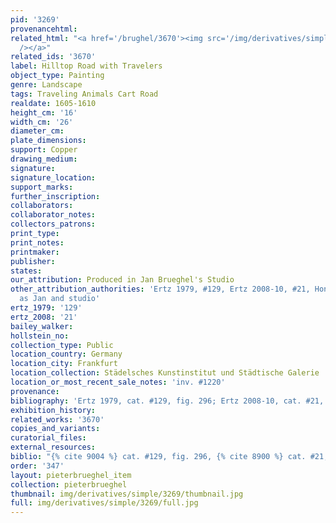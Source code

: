 ```yaml
---
pid: '3269'
provenancehtml:
related_html: "<a href='/brughel/3670'><img src='/img/derivatives/simple/3670/thumbnail.jpg'
  /></a>"
related_ids: '3670'
label: Hilltop Road with Travelers
object_type: Painting
genre: Landscape
tags: Traveling Animals Cart Road
realdate: 1605-1610
height_cm: '16'
width_cm: '26'
diameter_cm:
plate_dimensions:
support: Copper
drawing_medium:
signature:
signature_location:
support_marks:
further_inscription:
collaborators:
collaborator_notes:
collectors_patrons:
print_type:
print_notes:
printmaker:
publisher:
states:
our_attribution: Produced in Jan Brueghel's Studio
other_attribution_authorities: 'Ertz 1979, #129, Ertz 2008-10, #21, Honig database
  as Jan and studio'
ertz_1979: '129'
ertz_2008: '21'
bailey_walker:
hollstein_no:
collection_type: Public
location_country: Germany
location_city: Frankfurt
location_collection: Städelsches Kunstinstitut und Städtische Galerie
location_or_most_recent_sale_notes: 'inv. #1220'
provenance:
bibliography: 'Ertz 1979, cat. #129, fig. 296; Ertz 2008-10, cat. #21, pp. 107-110'
exhibition_history:
related_works: '3670'
copies_and_variants:
curatorial_files:
external_resources:
biblio: "{% cite 9004 %} cat. #129, fig. 296, {% cite 8900 %} cat. #21, pp. 107-110"
order: '347'
layout: pieterbrueghel_item
collection: pieterbrueghel
thumbnail: img/derivatives/simple/3269/thumbnail.jpg
full: img/derivatives/simple/3269/full.jpg
---
```

